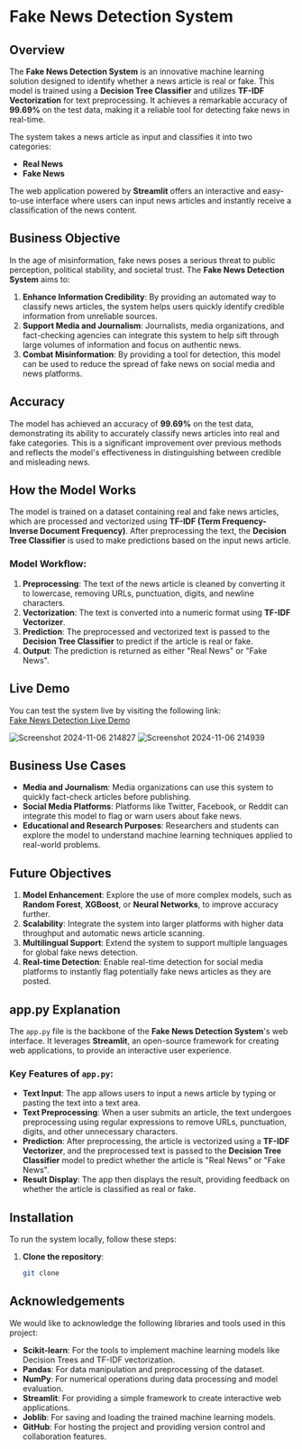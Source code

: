 # Fake News Detection System

## Overview
The **Fake News Detection System** is an innovative machine learning solution designed to identify whether a news article is real or fake. This model is trained using a **Decision Tree Classifier** and utilizes **TF-IDF Vectorization** for text preprocessing. It achieves a remarkable accuracy of **99.69%** on the test data, making it a reliable tool for detecting fake news in real-time.

The system takes a news article as input and classifies it into two categories:
- **Real News**
- **Fake News**

The web application powered by **Streamlit** offers an interactive and easy-to-use interface where users can input news articles and instantly receive a classification of the news content.

## Business Objective
In the age of misinformation, fake news poses a serious threat to public perception, political stability, and societal trust. The **Fake News Detection System** aims to:
1. **Enhance Information Credibility**: By providing an automated way to classify news articles, the system helps users quickly identify credible information from unreliable sources.
2. **Support Media and Journalism**: Journalists, media organizations, and fact-checking agencies can integrate this system to help sift through large volumes of information and focus on authentic news.
3. **Combat Misinformation**: By providing a tool for detection, this model can be used to reduce the spread of fake news on social media and news platforms.

## Accuracy
The model has achieved an accuracy of **99.69%** on the test data, demonstrating its ability to accurately classify news articles into real and fake categories. This is a significant improvement over previous methods and reflects the model's effectiveness in distinguishing between credible and misleading news.

## How the Model Works
The model is trained on a dataset containing real and fake news articles, which are processed and vectorized using **TF-IDF (Term Frequency-Inverse Document Frequency)**. After preprocessing the text, the **Decision Tree Classifier** is used to make predictions based on the input news article.

### Model Workflow:
1. **Preprocessing**: The text of the news article is cleaned by converting it to lowercase, removing URLs, punctuation, digits, and newline characters.
2. **Vectorization**: The text is converted into a numeric format using **TF-IDF Vectorizer**.
3. **Prediction**: The preprocessed and vectorized text is passed to the **Decision Tree Classifier** to predict if the article is real or fake.
4. **Output**: The prediction is returned as either "Real News" or "Fake News".

## Live Demo
You can test the system live by visiting the following link:  
[Fake News Detection Live Demo](https://fake-news-detection-none-system.streamlit.app/)

![Screenshot 2024-11-06 214827](https://github.com/user-attachments/assets/047239bc-b77d-49f1-8aa8-02c3eeabd75f)
![Screenshot 2024-11-06 214939](https://github.com/user-attachments/assets/97636e3d-275b-4a33-8356-5afbd4cf9b22)



## Business Use Cases
- **Media and Journalism**: Media organizations can use this system to quickly fact-check articles before publishing.
- **Social Media Platforms**: Platforms like Twitter, Facebook, or Reddit can integrate this model to flag or warn users about fake news.
- **Educational and Research Purposes**: Researchers and students can explore the model to understand machine learning techniques applied to real-world problems.

## Future Objectives
1. **Model Enhancement**: Explore the use of more complex models, such as **Random Forest**, **XGBoost**, or **Neural Networks**, to improve accuracy further.
2. **Scalability**: Integrate the system into larger platforms with higher data throughput and automatic news article scanning.
3. **Multilingual Support**: Extend the system to support multiple languages for global fake news detection.
4. **Real-time Detection**: Enable real-time detection for social media platforms to instantly flag potentially fake news articles as they are posted.

## app.py Explanation

The `app.py` file is the backbone of the **Fake News Detection System**'s web interface. It leverages **Streamlit**, an open-source framework for creating web applications, to provide an interactive user experience.

### Key Features of `app.py`:
- **Text Input**: The app allows users to input a news article by typing or pasting the text into a text area.
- **Text Preprocessing**: When a user submits an article, the text undergoes preprocessing using regular expressions to remove URLs, punctuation, digits, and other unnecessary characters.
- **Prediction**: After preprocessing, the article is vectorized using a **TF-IDF Vectorizer**, and the preprocessed text is passed to the **Decision Tree Classifier** model to predict whether the article is "Real News" or "Fake News".
- **Result Display**: The app then displays the result, providing feedback on whether the article is classified as real or fake.

## Installation

To run the system locally, follow these steps:

1. **Clone the repository**:
   ```bash
   git clone


## Acknowledgements

We would like to acknowledge the following libraries and tools used in this project:

- **Scikit-learn**: For the tools to implement machine learning models like Decision Trees and TF-IDF vectorization.
- **Pandas**: For data manipulation and preprocessing of the dataset.
- **NumPy**: For numerical operations during data processing and model evaluation.
- **Streamlit**: For providing a simple framework to create interactive web applications.
- **Joblib**: For saving and loading the trained machine learning models.
- **GitHub**: For hosting the project and providing version control and collaboration features.

